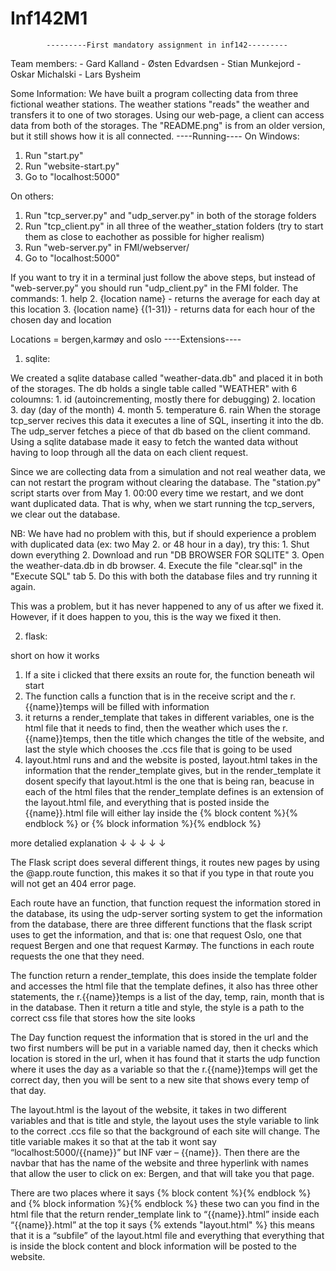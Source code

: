 # Inf142M1

			---------First mandatory assignment in inf142---------

Team members:
	- Gard Kalland
	- Østen Edvardsen
	- Stian Munkejord
	- Oskar Michalski
	- Lars Bysheim

Some Information:
We have built a program collecting data from three fictional weather stations. The weather stations "reads" the weather and transfers it to one of two storages. Using our web-page, a client can access data from both of the storages.
The "README.png" is from an older version, but it still shows how it is all connected.
					----Running----
On Windows:

1. Run "start.py"
2. Run "website-start.py"
3. Go to "localhost:5000"

On others:

1. Run "tcp_server.py" and "udp_server.py" in both of the storage folders
2. Run "tcp_client.py" in all three of the weather_station folders (try to start them as close to eachother as possible for higher realism)
3. Run "web-server.py" in FMI/webserver/
4. Go to "localhost:5000"


If you want to try it in a terminal just follow the above steps, but instead of "web-server.py" you should run "udp_client.py" in the FMI folder.
The commands:
	1. help
	2. {location name}		- returns the average for each day at this location
	3. {location name} {(1-31)} 	- returns data for each hour of the chosen day and location

Locations = bergen,karmøy and oslo
					----Extensions----
1. sqlite:

We created a sqlite database called "weather-data.db" and placed it in both of the storages. The db holds a single table called "WEATHER" with 6 coloumns: 
	1. id (autoincrementing, mostly there for debugging)
	2. location
	3. day (day of the month)
	4. month
	5. temperature
	6. rain
When the storage tcp_server recives this data it executes a line of SQL, inserting it into the db.
The udp_server fetches a piece of that db based on the client command.
Using a sqlite database made it easy to fetch the wanted data without having to loop through all the data on each client request.

Since we are collecting data from a simulation and not real weather data, we can not restart the program without clearing the database. The "station.py" script starts over from May 1. 00:00 every time we restart, and we dont want duplicated data. That is why, when we start running the tcp_servers, we clear out the database.

NB:
We have had no problem with this, but
if should experience a problem with duplicated data (ex: two May 2. or 48 hour in a day), try this:
	1. Shut down everything
	2. Download and run "DB BROWSER FOR SQLITE"
	3. Open the weather-data.db in db browser. 
	4. Execute the file "clear.sql" in the "Execute SQL" tab
	5. Do this with both the database files and try running it again.

This was a problem, but it has never happened to any of us after we fixed it. However, if it does happen to you, this is the way we fixed it then.
	
2. flask:

short on how it works

1. If a site i clicked that there exsits an route for, the function beneath wil start
2. The function calls a function that is in the receive script and the r.{{name}}temps will be filled with information
3. it returns a render_template that takes in different variables, one is the html file that it needs to find, then the weather which uses the r.{{name}}temps, then the title which changes the title of the website, and last the style which chooses the .ccs file that is going to be used
4. layout.html runs and and the website is posted, layout.html takes in the information that the render_template gives, but in the render_template it dosent specify that layout.html is the one that is being ran, beacuse in each of the html files that the render_template defines is an extension of the layout.html file, and everything that is posted inside the {{name}}.html file will either lay inside the {% block content %}{% endblock %} or   {% block information %}{% endblock %}


more detalied explanation
↓
↓
↓
↓
↓


The Flask script does several different things, it routes new pages by using the @app.route function, this makes it so that if you type in that route you will not get an 404 error page.

Each route have an function, that function request the information stored in the database, its using the udp-server sorting system to get the information from the database, there are three different functions that the flask script uses to get the information, and that is: one that request Oslo, one that request Bergen and one that request Karmøy. The functions in each route requests the one that they need. 

The function return a render_template, this does inside the template folder and accesses the html file that the template defines, it also has three other statements, the r.{{name}}temps is a list of the day, temp, rain, month that is in the database. Then it return a title and style, the style is a path to the correct css file that stores how the site looks

The Day function request the information that is stored in the url and the two first numbers will be put in a variable named day, then it checks which location is stored in the url, when it has found that it starts the udp function where it uses the day as a variable so that the r.{{name}}temps will get the correct day, then you will be sent to a new site that shows every temp of that day.

The layout.html is the layout of the website, it takes in two different variables and that is title and style, the layout uses the style variable to link to the correct .ccs file so that the background of each site will change. The title variable makes it so that at the tab it wont say “localhost:5000/{{name}}” but INF vær – {{name}}.
Then there are the navbar that has the name of the website and three hyperlink with names that allow the user to click on ex: Bergen, and that will take you that page. 

There are two places where it says {% block content %}{% endblock %} and  {% block information %}{% endblock %} these two can you find in the html file that the return render_template  link to “{{name}}.html”
inside each “{{name}}.html” at the top it says {% extends "layout.html" %} this means that it is a “subfile” of the layout.html file and everything that everything that is inside the block content and block information will be posted to the website.


